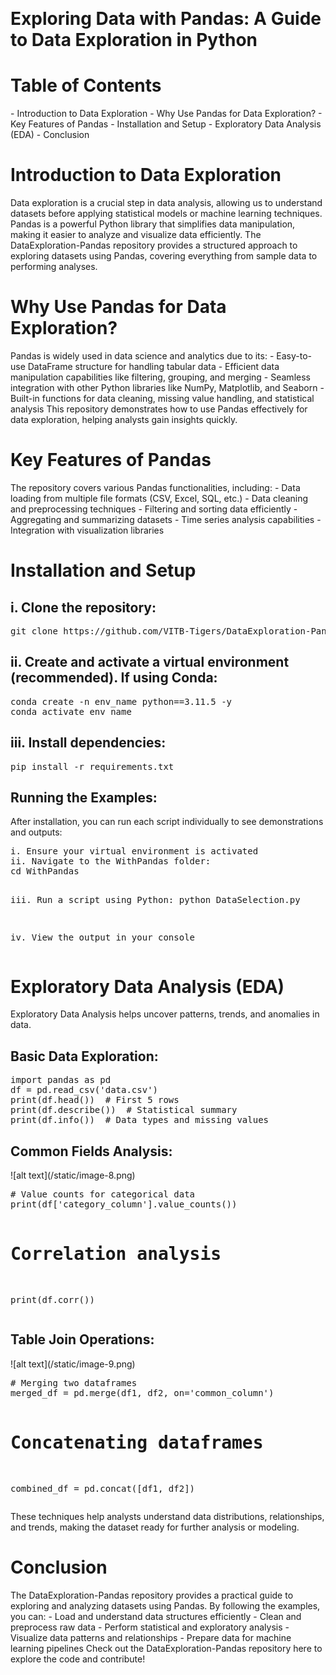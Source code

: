 <br><h1>Exploring Data with Pandas: A Guide to Data Exploration in Python</h1>

<h1>Table of Contents</h1>
- Introduction to Data Exploration
- Why Use Pandas for Data Exploration?
- Key Features of Pandas
- Installation and Setup
- Exploratory Data Analysis (EDA)
- Conclusion

<h1>Introduction to Data Exploration</h1>
Data exploration is a crucial step in data analysis, allowing us to understand datasets before applying statistical models or machine learning techniques. Pandas is a powerful Python library that simplifies data manipulation, making it easier to analyze and visualize data efficiently.
The DataExploration-Pandas repository provides a structured approach to exploring datasets using Pandas, covering everything from sample data to performing analyses.

<h1>Why Use Pandas for Data Exploration?</h1>
Pandas is widely used in data science and analytics due to its:
- Easy-to-use DataFrame structure for handling tabular data
- Efficient data manipulation capabilities like filtering, grouping, and merging
- Seamless integration with other Python libraries like NumPy, Matplotlib, and Seaborn
- Built-in functions for data cleaning, missing value handling, and statistical analysis
This repository demonstrates how to use Pandas effectively for data exploration, helping analysts gain insights quickly.

<h1>Key Features of Pandas</h1>
The repository covers various Pandas functionalities, including:
- Data loading from multiple file formats (CSV, Excel, SQL, etc.)
- Data cleaning and preprocessing techniques
- Filtering and sorting data efficiently
- Aggregating and summarizing datasets
- Time series analysis capabilities
- Integration with visualization libraries

<h1>Installation and Setup</h1>

<h2>i. Clone the repository:</h2>
<pre>
git clone https://github.com/VITB-Tigers/DataExploration-Pandas
</pre>

<h2>ii. Create and activate a virtual environment (recommended). If using Conda:</h2>
<pre>
conda create -n env_name python==3.11.5 -y
conda activate env_name
</pre>

<h2>iii. Install dependencies:</h2>
<pre>
pip install -r requirements.txt
</pre>

<h2>Running the Examples:</h2>
After installation, you can run each script individually to see demonstrations and outputs:
<pre>
i. Ensure your virtual environment is activated
ii. Navigate to the WithPandas folder:
cd WithPandas

iii. Run a script using Python:
python DataSelection.py

iv. View the output in your console
</pre>

<h1>Exploratory Data Analysis (EDA)</h1>
Exploratory Data Analysis helps uncover patterns, trends, and anomalies in data.

<h2>Basic Data Exploration:</h2>
<pre>
import pandas as pd
df = pd.read_csv('data.csv')
print(df.head())  # First 5 rows
print(df.describe())  # Statistical summary
print(df.info())  # Data types and missing values
</pre>

<h2>Common Fields Analysis:</h2>
![alt text](/static/image-8.png)
<pre>
# Value counts for categorical data
print(df['category_column'].value_counts())

# Correlation analysis
print(df.corr())
</pre>

<h2>Table Join Operations:</h2>
![alt text](/static/image-9.png)
<pre>
# Merging two dataframes
merged_df = pd.merge(df1, df2, on='common_column')

# Concatenating dataframes
combined_df = pd.concat([df1, df2])
</pre>

These techniques help analysts understand data distributions, relationships, and trends, making the dataset ready for further analysis or modeling.

<h1>Conclusion</h1>
The DataExploration-Pandas repository provides a practical guide to exploring and analyzing datasets using Pandas. By following the examples, you can:
- Load and understand data structures efficiently
- Clean and preprocess raw data
- Perform statistical and exploratory analysis
- Visualize data patterns and relationships
- Prepare data for machine learning pipelines
Check out the DataExploration-Pandas repository here to explore the code and contribute!